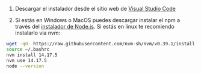 1. Descargar el instalador desde el sitio web de [Visual Studio Code](https://code.visualstudio.com/)

2. Si estás en Windows o MacOS puedes descargar instalar el npm a través del [instalador de Node.js](https://nodejs.org/en/download/). Si estás en linux te recomiendo instalarlo via nvm:

```bash
wget -qO- https://raw.githubusercontent.com/nvm-sh/nvm/v0.39.1/install.sh | bash
source ~/.bashrc
nvm install 14.17.5
nvm use 14.17.5
node --version
```

